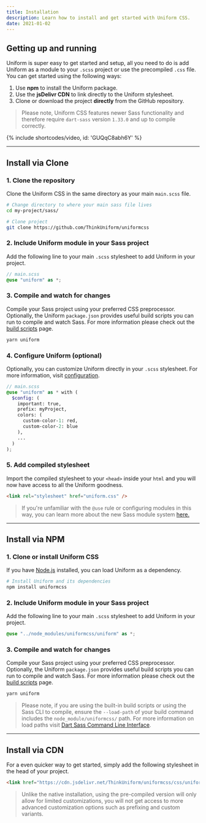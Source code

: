 ```yaml
---
title: Installation
description: Learn how to install and get started with Uniform CSS.
date: 2021-01-02
---
```


## Getting up and running

Uniform is super easy to get started and setup, all you need to do is add Uniform as a module to your `.scss` project or use the precompiled `.css` file. You can get started using the following ways:

1. Use **npm** to install the Uniform package. 
2. Use the **jsDelivr CDN** to link directly to the Uniform stylesheet.
3. Clone or download the project **directly** from the GitHub repository.

> Please note, Uniform CSS features newer Sass functionality and therefore require `dart-sass` version `1.33.0` and up to compile correctly.

{% include shortcodes/video, id: 'GUQqC8abh6Y' %}

---

## Install via Clone

### 1. Clone the repository

Clone the Uniform CSS in the same directory as your main `main.scss` file.

```bash
# Change directory to where your main sass file lives
cd my-project/sass/

# Clone project
git clone https://github.com/ThinkUniform/uniformcss
```

### 2. Include Uniform module in your Sass project

Add the following line to your main `.scss` stylesheet to add Uniform in your project.

```scss
// main.scss
@use "uniform" as *;
```

### 3. Compile and watch for changes

Compile your Sass project using your preferred CSS preprocessor. Optionally, the Uniform `package.json` provides useful build scripts you can run to compile and watch Sass. For more information please check out the [build scripts](/docs/build-scripts) page.

```bash
yarn uniform
```

### 4. Configure Uniform (optional)

Optionally, you can customize Uniform directly in your `.scss` stylesheet. For more information, visit [configuration](/docs/configuration).

```scss
// main.scss
@use "uniform" as * with (
  $config: (
    important: true,
    prefix: myProject,
    colors: (
      custom-color-1: red,
      custom-color-2: blue
    ),
    ...
  )
);
```

### 5. Add compiled stylesheet

Import the compiled stylesheet to your `<head>` inside your `html` and you will now have access to all the Uniform goodness.

```html
<link rel="stylesheet" href="uniform.css" />
```

> If you're unfamiliar with the `@use` rule or configuring modules in this way, you can learn more about the new Sass module system <a class="hover.underline" href="https://sass-lang.com/blog/the-module-system-is-launched" target="_black">here.</a>

---

## Install via NPM

### 1. Clone or install Uniform CSS

If you have <a class="hover.underline" href="https://nodejs.org/en/"  target="_black">Node.js</a> installed, you can load Uniform as a dependency.

```bash
# Install Uniform and its dependencies
npm install uniformcss
```

### 2. Include Uniform module in your Sass project

Add the following line to your main `.scss` stylesheet to add Uniform in your project.

```scss
@use "../node_modules/uniformcss/uniform" as *;
```

### 3. Compile and watch for changes

Compile your Sass project using your preferred CSS preprocessor. Optionally, the Uniform `package.json` provides useful build scripts you can run to compile and watch Sass. For more information please check out the [build scripts](/docs/build-scripts) page.

```bash
yarn uniform
```

> Please note, if you are using the built-in build scripts or using the Sass CLI to compile, ensure the `--load-path` of your build command includes the `node_module/uniformcss/` path. For more information on load paths visit [Dart Sass Command Line Interface](https://sass-lang.com/documentation/cli/dart-sass#load-path).

---

## Install via CDN

For a even quicker way to get started, simply add the following stylesheet in the head of your project.

```html
<link href="https://cdn.jsdelivr.net/ThinkUniform/uniformcss/css/uniform.min.css" rel="stylesheet" />
```

> Unlike the native installation, using the pre-compiled version will only allow for limited customizations, you will not get access to more advanced customization options such as prefixing and custom variants.
